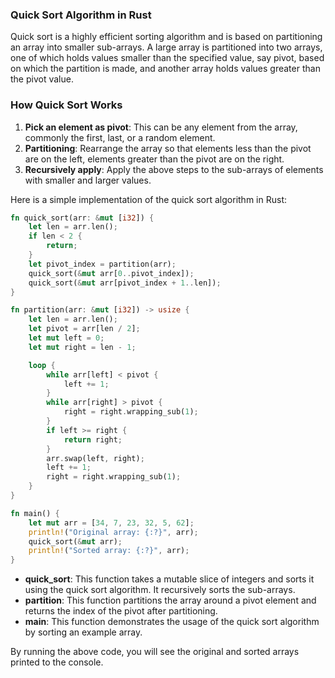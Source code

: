 ### Quick Sort Algorithm in Rust

Quick sort is a highly efficient sorting algorithm and is based on partitioning an array into smaller sub-arrays. A large array is partitioned into two arrays, one of which holds values smaller than the specified value, say pivot, based on which the partition is made, and another array holds values greater than the pivot value.

### How Quick Sort Works

1. **Pick an element as pivot**: This can be any element from the array, commonly the first, last, or a random element.
2. **Partitioning**: Rearrange the array so that elements less than the pivot are on the left, elements greater than the pivot are on the right.
3. **Recursively apply**: Apply the above steps to the sub-arrays of elements with smaller and larger values.


Here is a simple implementation of the quick sort algorithm in Rust:

```rust
fn quick_sort(arr: &mut [i32]) {
    let len = arr.len();
    if len < 2 {
        return;
    }
    let pivot_index = partition(arr);
    quick_sort(&mut arr[0..pivot_index]);
    quick_sort(&mut arr[pivot_index + 1..len]);
}

fn partition(arr: &mut [i32]) -> usize {
    let len = arr.len();
    let pivot = arr[len / 2];
    let mut left = 0;
    let mut right = len - 1;

    loop {
        while arr[left] < pivot {
            left += 1;
        }
        while arr[right] > pivot {
            right = right.wrapping_sub(1);
        }
        if left >= right {
            return right;
        }
        arr.swap(left, right);
        left += 1;
        right = right.wrapping_sub(1);
    }
}

fn main() {
    let mut arr = [34, 7, 23, 32, 5, 62];
    println!("Original array: {:?}", arr);
    quick_sort(&mut arr);
    println!("Sorted array: {:?}", arr);
}
```

- **quick_sort**: This function takes a mutable slice of integers and sorts it using the quick sort algorithm. It recursively sorts the sub-arrays.
- **partition**: This function partitions the array around a pivot element and returns the index of the pivot after partitioning.
- **main**: This function demonstrates the usage of the quick sort algorithm by sorting an example array.

By running the above code, you will see the original and sorted arrays printed to the console.
